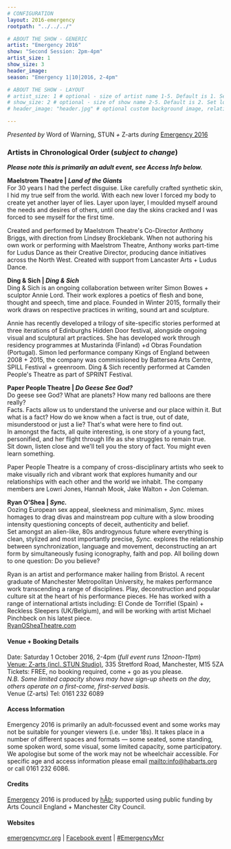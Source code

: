 ```yaml
---
# CONFIGURATION
layout: 2016-emergency
rootpath: "../../../"

# ABOUT THE SHOW - GENERIC
artist: "Emergency 2016"
show: "Second Session: 2pm-4pm"
artist_size: 1
show_size: 3
header_image:
season: "Emergency 1|10|2016, 2-4pm"

# ABOUT THE SHOW - LAYOUT
# artist_size: 1 # optional - size of artist name 1-5. Default is 1. Set longer names to lower values
# show_size: 2 # optional - size of show name 2-5. Default is 2. Set longer names to lower values
# header_image: "header.jpg" # optional custom background image, relative to current page

---
```

*Presented by* Word of Warning, STUN *+* Z-arts *during* [Emergency 2016](/current/2016-emergency)    

### Artists in Chronological Order (*subject to change*)      
***Please note this is primarily an adult event, see Access Info below.***        
           
**Maelstrom Theatre | *Land of the Giants***         
For 30 years I had the perfect disguise. Like carefully crafted synthetic skin, I hid my true self from the world. With each new lover I forced my body to create yet another layer of lies. Layer upon layer, I moulded myself around the needs and desires of others, until one day the skins cracked and I was forced to see myself for the first time.          
         
Created and performed by Maelstrom Theatre's Co-Director Anthony Briggs, with direction from Lindsey Brocklebank. When not authoring his own work or performing with Maelstrom Theatre, Anthony works part-time for Ludus Dance as their Creative Director, producing dance initiatives across the North West. Created with support from Lancaster Arts + Ludus Dance.         
         
**Ding & Sich | *Ding & Sich***          
Ding & Sich is an ongoing collaboration between writer Simon Bowes + sculptor Annie Lord. Their work explores a poetics of flesh and bone, thought and speech, time and place. Founded in Winter 2015, formally their work draws on respective practices in writing, sound art and sculpture.         
         
Annie has recently developed a trilogy of site-specific stories performed at three iterations of Edinburghs Hidden Door festival, alongside ongoing visual and sculptural art practices. She has developed work through residency programmes at Mustarinda (Finland) +d Obras Foundation (Portugal). Simon led performance company Kings of England between 2008 + 2015, the company was commissioned by Battersea Arts Centre, SPILL Festival + greenroom. Ding & Sich recently performed at Camden People's Theatre as part of SPRINT Festival.             
         
**Paper People Theatre | *Do Geese See God?***          
Do geese see God? What are planets? How many red balloons are there really?         
Facts. Facts allow us to understand the universe and our place within it. But what is a fact? How do we know when a fact is true, out of date, misunderstood or just a lie? That's what were here to find out.          
In amongst the facts, all quite interesting, is one story of a young fact, personified, and her flight through life as she struggles to remain true.          
Sit down, listen close and we'll tell you the story of fact. You might even learn something.          
         
Paper People Theatre is a company of cross-disciplinary artists who seek to make visually rich and vibrant work that explores humanity and our relationships with each other and the world we inhabit. The company members are Lowri Jones, Hannah Mook, Jake Walton + Jon Coleman.        
         
**Ryan O'Shea | *Sync.***        
Oozing European sex appeal, sleekness and minimalism, *Sync.* mixes homages to drag divas and mainstream pop culture with a slow brooding intensity questioning concepts of deceit, authenticity and belief.          
Set amongst an alien-like, 80s androgynous future where everything is clean, stylized and most importantly precise, *Sync.* explores the relationship between synchronization, language and movement, deconstructing an art form by simultaneously fusing iconography, faith and pop. All boiling down to one question: Do you believe?         
         
Ryan is an artist and performance maker hailing from Bristol. A recent graduate of Manchester Metropolitan University, he makes performance work transcending a range of disciplines. Play, deconstruction and popular culture sit at the heart of his performance pieces. He has worked with a range of international artists including: El Conde de Torrifiel (Spain) + Reckless Sleepers (UK/Belgium), and will be working with artist Michael Pinchbeck on his latest piece.        
<a href="http://RyanOSheaTheatre.com" target="_blank">RyanOSheaTheatre.com</a>        
         
#### Venue + Booking Details         
Date: Saturday 1 October 2016, 2-4pm (*full event runs 12noon-11pm*)        
[Venue: Z-arts (incl. STUN Studio)](http://www.z-arts.org/about-us/getting-here), 335 Stretford Road, Manchester, M15 5ZA        
Tickets: FREE, no booking required, come + go as you please.        
*N.B. Some limited capacity shows may have sign-up sheets on the day, others operate on a first-come, first-served basis.*        
Venue (Z-arts) Tel: 0161 232 6089         
         
#### Access Information         
Emergency 2016 is primarily an adult-focussed event and some works may not be suitable for younger viewers (i.e. under 18s). It takes place in a number of different spaces and formats — some seated, some standing, some spoken word, some visual, some limited capacity, some participatory. We apologise but some of the work may not be wheelchair accessible. For specific age and access information please email <mailto:info@habarts.org> or call 0161 232 6086.        
         
#### Credits         
[Emergency](/hab/emergency) 2016 is produced by [hÅb](/hab); supported using public funding by Arts Council England + Manchester City Council.             
         
#### Websites           
<a href="http://emergencymcr.org" target="_blank">emergencymcr.org</a> | <a href="http://facebook.com/events/147434852375256" target="_blank">Facebook event</a> | <a href="http://twitter.com/hashtag/EmergencyMcr" target="_blank">#EmergencyMcr<a>
